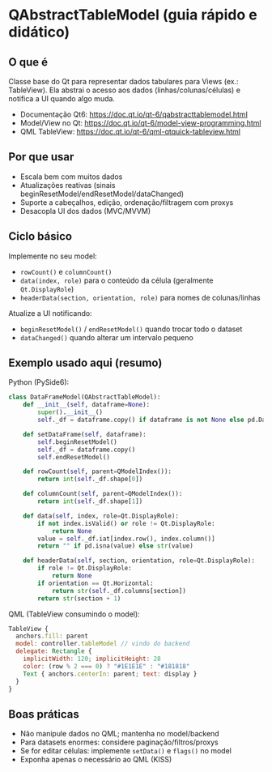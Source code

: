 # QAbstractTableModel (guia rápido e didático)

## O que é
Classe base do Qt para representar dados tabulares para Views (ex.: TableView). Ela abstrai o acesso aos dados (linhas/colunas/células) e notifica a UI quando algo muda.

- Documentação Qt6: https://doc.qt.io/qt-6/qabstracttablemodel.html
- Model/View no Qt: https://doc.qt.io/qt-6/model-view-programming.html
- QML TableView: https://doc.qt.io/qt-6/qml-qtquick-tableview.html

## Por que usar
- Escala bem com muitos dados
- Atualizações reativas (sinais beginResetModel/endResetModel/dataChanged)
- Suporte a cabeçalhos, edição, ordenação/filtragem com proxys
- Desacopla UI dos dados (MVC/MVVM)

## Ciclo básico
Implemente no seu model:
- `rowCount()` e `columnCount()`
- `data(index, role)` para o conteúdo da célula (geralmente `Qt.DisplayRole`)
- `headerData(section, orientation, role)` para nomes de colunas/linhas

Atualize a UI notificando:
- `beginResetModel()` / `endResetModel()` quando trocar todo o dataset
- `dataChanged()` quando alterar um intervalo pequeno

## Exemplo usado aqui (resumo)
Python (PySide6):
```python
class DataFrameModel(QAbstractTableModel):
    def __init__(self, dataframe=None):
        super().__init__()
        self._df = dataframe.copy() if dataframe is not None else pd.DataFrame()

    def setDataFrame(self, dataframe):
        self.beginResetModel()
        self._df = dataframe.copy()
        self.endResetModel()

    def rowCount(self, parent=QModelIndex()):
        return int(self._df.shape[0])

    def columnCount(self, parent=QModelIndex()):
        return int(self._df.shape[1])

    def data(self, index, role=Qt.DisplayRole):
        if not index.isValid() or role != Qt.DisplayRole:
            return None
        value = self._df.iat[index.row(), index.column()]
        return "" if pd.isna(value) else str(value)

    def headerData(self, section, orientation, role=Qt.DisplayRole):
        if role != Qt.DisplayRole:
            return None
        if orientation == Qt.Horizontal:
            return str(self._df.columns[section])
        return str(section + 1)
```

QML (TableView consumindo o model):
```qml
TableView {
  anchors.fill: parent
  model: controller.tableModel // vindo do backend
  delegate: Rectangle {
    implicitWidth: 120; implicitHeight: 28
    color: (row % 2 === 0) ? "#1E1E1E" : "#181818"
    Text { anchors.centerIn: parent; text: display }
  }
}
```

## Boas práticas
- Não manipule dados no QML; mantenha no model/backend
- Para datasets enormes: considere paginação/filtros/proxys
- Se for editar células: implemente `setData()` e `flags()` no model
- Exponha apenas o necessário ao QML (KISS)

